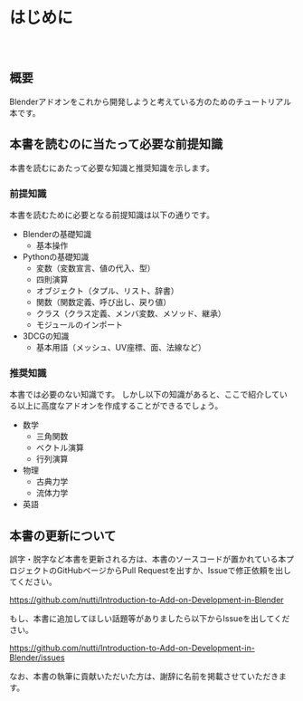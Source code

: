<div id="sect_title_img_0_0"></div>

<div id="sect_title_text"></div>

# はじめに

<div id="preface"></div>

###### 　


## 概要

Blenderアドオンをこれから開発しようと考えている方のためのチュートリアル本です。

## 本書を読むのに当たって必要な前提知識

本書を読むにあたって必要な知識と推奨知識を示します。

### 前提知識

本書を読むために必要となる前提知識は以下の通りです。

* Blenderの基礎知識
  * 基本操作
* Pythonの基礎知識
  * 変数（変数宣言、値の代入、型）
  * 四則演算
  * オブジェクト（タプル、リスト、辞書）
  * 関数（関数定義、呼び出し、戻り値）
  * クラス（クラス定義、メンバ変数、メソッド、継承）
  * モジュールのインポート
* 3DCGの知識
  * 基本用語（メッシュ、UV座標、面、法線など）

### 推奨知識

本書では必要のない知識です。
しかし以下の知識があると、ここで紹介している以上に高度なアドオンを作成することができるでしょう。

* 数学
  * 三角関数
  * ベクトル演算
  * 行列演算
* 物理
  * 古典力学
  * 流体力学
* 英語

## 本書の更新について

誤字・脱字など本書を更新される方は、本書のソースコードが置かれている本プロジェクトのGitHubページからPull Requestを出すか、Issueで修正依頼を出してください。

https://github.com/nutti/Introduction-to-Add-on-Development-in-Blender

もし、本書に追加してほしい話題等がありましたら以下からIssueを出してください。

https://github.com/nutti/Introduction-to-Add-on-Development-in-Blender/issues

なお、本書の執筆に貢献いただいた方は、謝辞に名前を掲載させていただきます。
